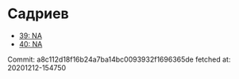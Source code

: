 # Садриев
- [39: NA](39.md)
- [40: NA](40.md)

Commit: a8c112d18f16b24a7ba14bc0093932f1696365de
 fetched at: 20201212-154750
